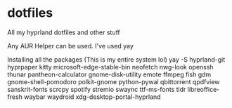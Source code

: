 # dotfiles
All my hyprland dotfiles and other stuff

Any AUR Helper can be used. I've used yay

Installing all the packages (This is my entire system lol)
yay -S hyprland-git hyprpaper kitty microsoft-edge-stable-bin neofetch nwg-look openssh thunar pantheon-calculator gnome-disk-utility emote ffmpeg fish gdm gnome-shell-pomodoro polkit-gnome python-pywal qbittorrent qpdfview sanskrit-fonts scrcpy spotify stremio swaync ttf-ms-fonts tldr libreoffice-fresh waybar waydroid xdg-desktop-portal-hyprland 
